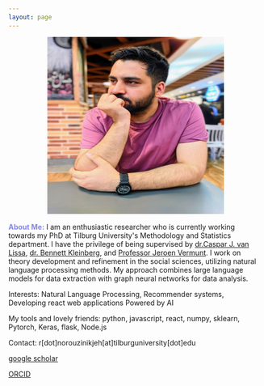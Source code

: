 ```yaml
---
layout: page
---
```

<div style="text-align:center;">
  <img src="sources/images/profile.jpg" width="350" height="350" alt="Rasoul Norouzi Profile Picture">
</div>

<b style="color:rgb(135,135,235);"> About Me:</b> I am an enthusiastic researcher who is currently working towards my PhD at Tilburg University's Methodology and Statistics department. I have the privilege of being supervised by [dr.Caspar J. van Lissa](https://cjvanlissa.github.io/resume/), [dr. Bennett Kleinberg](https://bkleinberg.net/), and [Professor Jeroen Vermunt](https://research.tilburguniversity.edu/en/persons/jeroen-vermunt).  I work on theory development and refinement in the social sciences, utilizing natural language processing methods. My approach combines large language models for data extraction with graph neural networks for data analysis.


Interests: Natural Language Processing, Recommender systems, Developing react web applications Powered by AI

My tools and lovely friends: python, javascript, react, numpy, sklearn, Pytorch, Keras, flask, Node.js

Contact:
r[dot]norouzinikjeh[at]tilburguniversity[dot]edu

[google scholar](https://scholar.google.com/citations?user=syJhsDMAAAAJ&hl=en&oi=ao)

[ORCID](https://orcid.org/0000-0002-4447-764X)

